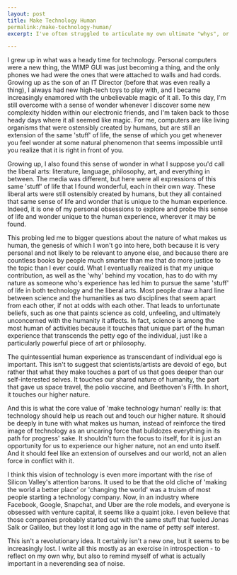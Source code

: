 ```yaml
---
layout: post
title: Make Technology Human
permalink:/make-technology-human/
excerpt: I've often struggled to articulate my own ultimate "whys", or the reasons behind why I do what I do, and otherwise understand my own unique contributions. I've always loved technology for its own sake (still do), but I could never put my finger on why I've made it my vocation, rather than a hobby. I think the answer has something to do with what I'm pithily summarizing as 'Make technology human.' 

---
```


I grew up in what was a heady time for technology. Personal computers were a new thing, the WIMP GUI was just becoming a thing, and the only phones we had were the ones that were attached to walls and had cords. Growing up as the son of an IT Director (before that was even really a thing), I always had new high-tech toys to play with, and I became increasingly enamored with the unbelievable magic of it all. To this day, I'm still overcome with a sense of wonder whenever I discover some new complexity hidden within our electronic friends, and I'm taken back to those heady days where it all seemed like magic. For me, computers are like living organisms that were ostensibly created by humans, but are still an extension of the same 'stuff' of life, the sense of which you get whenever you feel wonder at some natural phenomenon that seems impossible until you realize that it is right in front of you.

Growing up, I also found this sense of wonder in what I suppose you'd call the liberal arts: literature, language, philosophy, art, and everything in between. The media was different, but here were all expressions of this same 'stuff' of life that I found wonderful, each in their own way. These liberal arts were still ostensibly created by humans, but they all contained that same sense of life and wonder that is unique to the human experience. Indeed, it is one of my personal obsessions to explore and probe this sense of life and wonder unique to the human experience, wherever it may be found.

This probing led me to bigger questions about the nature of what makes us human, the genesis of which I won't go into here, both because it is very personal and not likely to be relevant to anyone else, and because there are countless books by people much smarter than me that do more justice to the topic than I ever could. What I eventually realized is that my unique contribution, as well as the 'why' behind my vocation, has to do with my nature as someone who's experience has led him to pursue the same 'stuff' of life in both technology and the liberal arts. Most people draw a hard line between science and the humanities as two disciplines that seem apart from each other, if not at odds with each other. That leads to unfortunate beliefs, such as one that paints science as cold, unfeeling, and ultimately unconcerned with the humanity it affects. In fact, science is among the most human of activities because it touches that unique part of the human experience that transcends the petty ego of the individual, just like a particularly powerful piece of art or philosophy.

The quintessential human experience as transcendant of individual ego is important. This isn't to suggest that scientists/artists are devoid of ego, but rather that what they make touches a part of us that goes deeper than our self-interested selves. It touches our shared nature of humanity, the part that gave us space travel, the polio vaccine, and Beethoven's Fifth. In short, it touches our higher nature.

And this is what the core value of 'make technology human' really is: that technology should help us reach out and touch our higher nature. It should be deeply in tune with what makes us human, instead of reinforce the tired image of technology as an uncaring force that bulldozes everything in its path for progress' sake. It shouldn't turn the focus to itself, for it is just an opportunity for us to experience our higher nature, not an end unto itself. And it should feel like an extension of ourselves and our world, not an alien force in conflict with it. 

I think this vision of technology is even more important with the rise of Silicon Valley's attention barons. It used to be that the old cliche of 'making the world a better place' or 'changing the world' was a truism of most people starting a technology company. Now, in an industry where Facebook, Google, Snapchat, and Uber are the role models, and everyone is obsessed with venture capital, it seems like a quaint joke. I even believe that those companies probably started out with the same stuff that fueled Jonas Salk or Galileo, but they lost it long ago in the name of petty self interest.

This isn't a revolutionary idea. It certainly isn't a new one, but it seems to be increasingly lost. I write all this mostly as an exercise in introspection - to reflect on my own why, but also to remind myself of what is actually important in a neverending sea of noise. 
